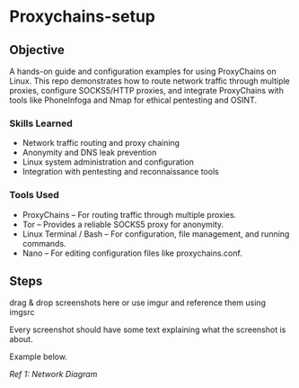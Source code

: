 # Proxychains-setup

## Objective
A hands-on guide and configuration examples for using ProxyChains on Linux. This repo demonstrates how to route network traffic through multiple proxies, configure SOCKS5/HTTP proxies, and integrate ProxyChains with tools like PhoneInfoga and Nmap for ethical pentesting and OSINT.

### Skills Learned
- Network traffic routing and proxy chaining
- Anonymity and DNS leak prevention
- Linux system administration and configuration
- Integration with pentesting and reconnaissance tools

### Tools Used
- ProxyChains – For routing traffic through multiple proxies.
- Tor – Provides a reliable SOCKS5 proxy for anonymity.
- Linux Terminal / Bash – For configuration, file management, and running commands.
- Nano – For editing configuration files like proxychains.conf.

## Steps
drag & drop screenshots here or use imgur and reference them using imgsrc

Every screenshot should have some text explaining what the screenshot is about.

Example below.

*Ref 1: Network Diagram*
